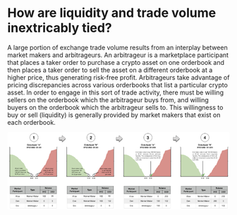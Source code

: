 # How are liquidity and trade volume inextricably tied?

A large portion of exchange trade volume results from an interplay between market makers and arbitrageurs. An arbitrageur is a marketplace participant that places a taker order to purchase a crypto asset on one orderbook and then places a taker order to sell the asset on a different orderbook at a higher price, thus generating risk-free profit. Arbitrageurs take advantage of pricing discrepancies across various orderbooks that list a particular crypto asset. In order to engage in this sort of trade activity, there must be willing sellers on the orderbook which the arbitrageur buys from, and willing buyers on the orderbook which the arbitrageur sells to. This willingness to buy or sell \(liquidity\) is generally provided by market makers that exist on each orderbook.

![](../../.gitbook/assets/picture20.png)

